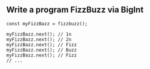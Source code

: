 ## Write a program FizzBuzz via BigInt

```
const myFizzBazz = fizzbuzz();

myFizzBazz.next(); // 1n
myFizzBazz.next(); // 2n
myFizzBazz.next(); // Fizz
myFizzBazz.next(); // Buzz
myFizzBazz.next(); // Fizz
// ...
```
